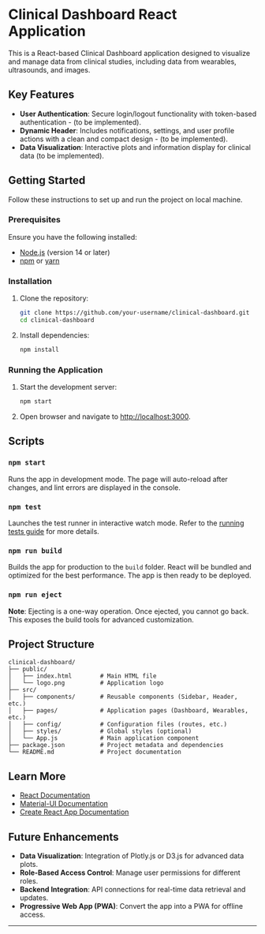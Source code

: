 
# Clinical Dashboard React Application

This is a React-based Clinical Dashboard application designed to visualize and manage data from clinical studies, including data from wearables, ultrasounds, and images.

## Key Features

- **User Authentication**: Secure login/logout functionality with token-based authentication - (to be implemented).
- **Dynamic Header**: Includes notifications, settings, and user profile actions with a clean and compact design - (to be implemented).
- **Data Visualization**: Interactive plots and information display for clinical data (to be implemented).

## Getting Started

Follow these instructions to set up and run the project on local machine.

### Prerequisites

Ensure you have the following installed:
- [Node.js](https://nodejs.org/) (version 14 or later)
- [npm](https://www.npmjs.com/) or [yarn](https://yarnpkg.com/)

### Installation

1. Clone the repository:
   ```bash
   git clone https://github.com/your-username/clinical-dashboard.git
   cd clinical-dashboard
   ```

2. Install dependencies:
   ```bash
   npm install
   ```

### Running the Application

1. Start the development server:
   ```bash
   npm start
   ```

2. Open browser and navigate to [http://localhost:3000](http://localhost:3000).

## Scripts

### `npm start`
Runs the app in development mode. The page will auto-reload after changes, and lint errors are displayed in the console.

### `npm test`
Launches the test runner in interactive watch mode. Refer to the [running tests guide](https://facebook.github.io/create-react-app/docs/running-tests) for more details.

### `npm run build`
Builds the app for production to the `build` folder. React will be bundled and optimized for the best performance. The app is then ready to be deployed.

### `npm run eject`
**Note**: Ejecting is a one-way operation. Once ejected, you cannot go back. This exposes the build tools for advanced customization.

## Project Structure

```
clinical-dashboard/
├── public/
│   ├── index.html        # Main HTML file
│   └── logo.png          # Application logo
├── src/
│   ├── components/       # Reusable components (Sidebar, Header, etc.)
│   ├── pages/            # Application pages (Dashboard, Wearables, etc.)
│   ├── config/           # Configuration files (routes, etc.)
│   ├── styles/           # Global styles (optional)
│   └── App.js            # Main application component
├── package.json          # Project metadata and dependencies
└── README.md             # Project documentation
```

## Learn More

- [React Documentation](https://reactjs.org/)
- [Material-UI Documentation](https://mui.com/)
- [Create React App Documentation](https://facebook.github.io/create-react-app/docs/getting-started)

## Future Enhancements

- **Data Visualization**: Integration of Plotly.js or D3.js for advanced data plots.
- **Role-Based Access Control**: Manage user permissions for different roles.
- **Backend Integration**: API connections for real-time data retrieval and updates.
- **Progressive Web App (PWA)**: Convert the app into a PWA for offline access.

---
